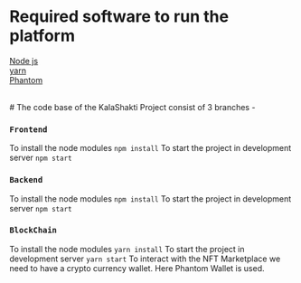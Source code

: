 # Required software to run the platform
[Node js](https://nodejs.org/en/)
 <br>
[yarn](https://yarnpkg.com/)
 <br>
[Phantom](https://chrome.google.com/webstore/detail/phantom/bfnaelmomeimhlpmgjnjophhpkkoljpa?utm_term=chrome%20web%20store&utm_campaign&utm_source=adwords&utm_medium=ppc&hsa_acc=2427782021&hsa_cam=17624934708&hsa_grp=142148219190&hsa_ad=607700050316&hsa_src=g&hsa_tgt=kwd-308053041493&hsa_kw=chrome%20web%20store&hsa_mt=b&hsa_net=adwords&hsa_ver=3&gclid=EAIaIQobChMIgLDbx5nk-QIVxplmAh1qzAHeEAAYASAAEgLnZfD_BwE)

 <br>
# The code base of the KalaShakti Project consist of 3 branches -

### `Frontend`

To install the node modules `npm install`
To start the project in development server  `npm start`

### `Backend`

To install the node modules  `npm install`
To start the project in development server  `npm start`

### `BlockChain`

To install the node modules  `yarn install`
To start the project in development server  `yarn start`
To interact with the NFT Marketplace we need to have a crypto currency wallet. Here Phantom Wallet is used.
